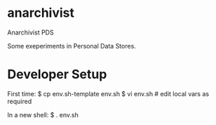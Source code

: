 anarchivist
===========

Anarchivist PDS

Some exeperiments in Personal Data Stores.


Developer Setup
===============

First time:
    $ cp env.sh-template env.sh
    $ vi env.sh   # edit local vars as required

In a new shell:
    $ . env.sh

